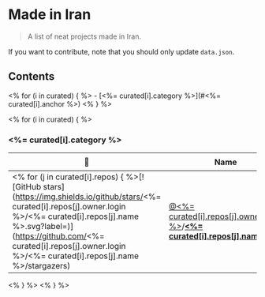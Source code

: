 # Made in Iran

> A list of neat projects made in Iran.

If you want to contribute, note that you should only update `data.json`.

## Contents
<% for (i in curated) { %> - [<%= curated[i].category %>](#<%= curated[i].anchor %>)
<% } %>

<% for (i in curated) { %>
<h3><a name="<%= curated[i].anchor %>"></a><%= curated[i].category %></h3>

:star2: | Name | Description | 🌍
--- | --- | --- | ---
<% for (j in curated[i].repos) { %>[![GitHub stars](https://img.shields.io/github/stars/<%= curated[i].repos[j].owner.login %>/<%= curated[i].repos[j].name %>.svg?label=)](https://github.com/<%= curated[i].repos[j].owner.login %>/<%= curated[i].repos[j].name %>/stargazers) | [@<%= curated[i].repos[j].owner.login %>](<%= curated[i].repos[j].owner.html_url %>)/[**<%= curated[i].repos[j].name %>**](<%= curated[i].repos[j].html_url %>) | <%= curated[i].repos[j].description %> | <% if(curated[i].repos[j].homepage) { %>[:arrow_upper_right:](<%= curated[i].repos[j].homepage %>)<% } %>
<% } %>
<% } %>
